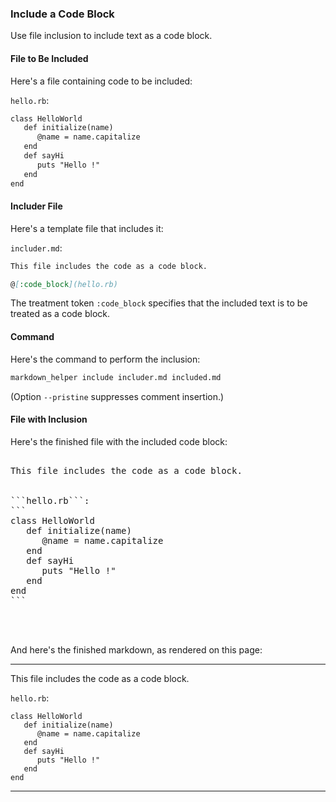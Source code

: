 <!-- >>>>>> BEGIN GENERATED FILE (include): SOURCE use_case_template.md -->
### Include a Code Block

Use file inclusion to include text as a code block.

#### File to Be Included

Here's a file containing code to be included:

<!-- >>>>>> BEGIN INCLUDED FILE (markdown): SOURCE ./hello.rb -->
```hello.rb```:
```markdown
class HelloWorld
   def initialize(name)
      @name = name.capitalize
   end
   def sayHi
      puts "Hello !"
   end
end
```
<!-- <<<<<< END INCLUDED FILE (markdown): SOURCE ./hello.rb -->

#### Includer File

Here's a template file that includes it:

<!-- >>>>>> BEGIN INCLUDED FILE (markdown): SOURCE ./includer.md -->
```includer.md```:
```markdown
This file includes the code as a code block.

@[:code_block](hello.rb)

```
<!-- <<<<<< END INCLUDED FILE (markdown): SOURCE ./includer.md -->

The treatment token ```:code_block``` specifies that the included text is to be treated as a code block.

#### Command

Here's the command to perform the inclusion:

```sh
markdown_helper include includer.md included.md
```

<!-- >>>>>> BEGIN INCLUDED FILE (markdown): SOURCE ./../../pristine.md -->
(Option ```--pristine``` suppresses comment insertion.)
<!-- <<<<<< END INCLUDED FILE (markdown): SOURCE ./../../pristine.md -->

#### File with Inclusion

Here's the finished file with the included code block:

<!-- >>>>>> BEGIN INCLUDED FILE (pre): SOURCE ./included.md -->
<pre>
<!-- >>>>>> BEGIN GENERATED FILE (include): SOURCE includer.md -->
This file includes the code as a code block.

<!-- >>>>>> BEGIN INCLUDED FILE (code_block): SOURCE ./hello.rb -->
```hello.rb```:
```
class HelloWorld
   def initialize(name)
      @name = name.capitalize
   end
   def sayHi
      puts "Hello !"
   end
end
```
<!-- <<<<<< END INCLUDED FILE (code_block): SOURCE ./hello.rb -->

<!-- <<<<<< END GENERATED FILE (include): SOURCE includer.md -->
</pre>
<!-- <<<<<< END INCLUDED FILE (pre): SOURCE ./included.md -->

And here's the finished markdown, as rendered on this page:

---

<!-- >>>>>> BEGIN INCLUDED FILE (markdown): SOURCE ./included.md -->
<!-- >>>>>> BEGIN GENERATED FILE (include): SOURCE includer.md -->
This file includes the code as a code block.

<!-- >>>>>> BEGIN INCLUDED FILE (code_block): SOURCE ./hello.rb -->
```hello.rb```:
```
class HelloWorld
   def initialize(name)
      @name = name.capitalize
   end
   def sayHi
      puts "Hello !"
   end
end
```
<!-- <<<<<< END INCLUDED FILE (code_block): SOURCE ./hello.rb -->

<!-- <<<<<< END GENERATED FILE (include): SOURCE includer.md -->
<!-- <<<<<< END INCLUDED FILE (markdown): SOURCE ./included.md -->

---
<!-- <<<<<< END GENERATED FILE (include): SOURCE use_case_template.md -->
